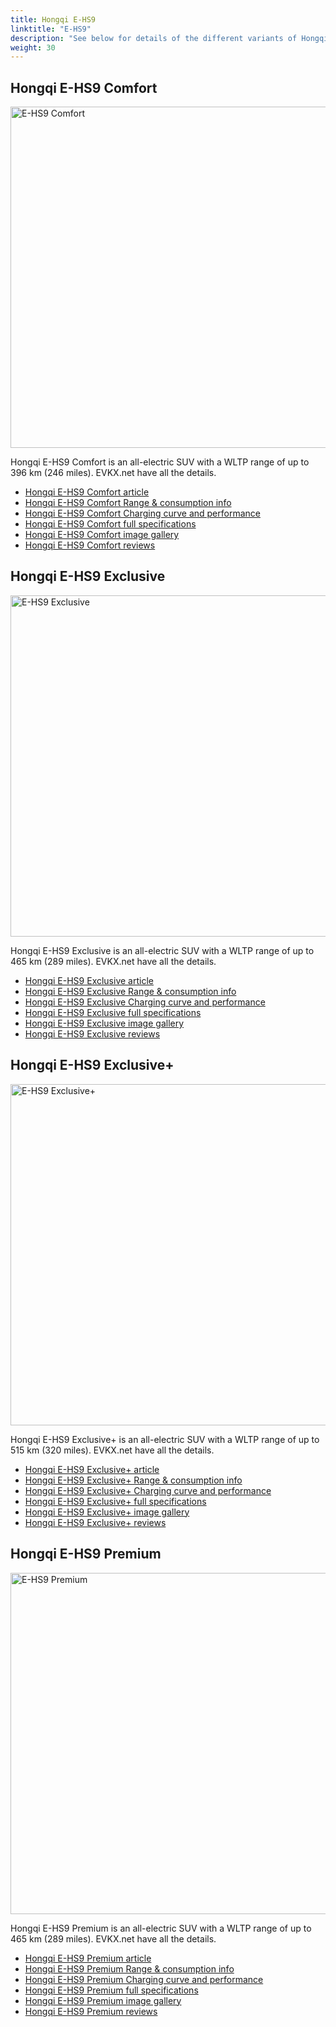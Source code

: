 ```yaml
---
title: Hongqi E-HS9
linktitle: "E-HS9"
description: "See below for details of the different variants of Hongqi E-HS9"
weight: 30
---
```

## Hongqi E-HS9 Comfort

<a href="/models/hongqi/e-hs9/e-hs9_comfort/"><img src="https://media.evkx.net/multimedia/models/hongqi/e-hs9/e-hs9_comfort/main_1_st.jpg" width="800" height="546" alt="E-HS9 Comfort" ></a>

Hongqi E-HS9 Comfort is an all-electric SUV with a WLTP range of up to 396 km (246 miles). EVKX.net have all the details. 

- [Hongqi E-HS9 Comfort article](/models/hongqi/e-hs9/e-hs9_comfort/)
- [Hongqi E-HS9 Comfort Range & consumption info](/models/hongqi/e-hs9/e-hs9_comfort/rangeandconsumption)
- [Hongqi E-HS9 Comfort Charging curve and performance](/models/hongqi/e-hs9/e-hs9_comfort/chargingcurve)
- [Hongqi E-HS9 Comfort full specifications](/models/hongqi/e-hs9/e-hs9_comfort/specifications)
- [Hongqi E-HS9 Comfort image gallery](/models/hongqi/e-hs9/e-hs9_comfort/gallery)
- [Hongqi E-HS9 Comfort reviews](/models/hongqi/e-hs9/e-hs9_comfort/reviews)

## Hongqi E-HS9 Exclusive

<a href="/models/hongqi/e-hs9/e-hs9_exclusive/"><img src="https://media.evkx.net/multimedia/models/hongqi/e-hs9/e-hs9_exclusive/main_1_st.jpg" width="800" height="546" alt="E-HS9 Exclusive" ></a>

Hongqi E-HS9 Exclusive is an all-electric SUV with a WLTP range of up to 465 km (289 miles). EVKX.net have all the details. 

- [Hongqi E-HS9 Exclusive article](/models/hongqi/e-hs9/e-hs9_exclusive/)
- [Hongqi E-HS9 Exclusive Range & consumption info](/models/hongqi/e-hs9/e-hs9_exclusive/rangeandconsumption)
- [Hongqi E-HS9 Exclusive Charging curve and performance](/models/hongqi/e-hs9/e-hs9_exclusive/chargingcurve)
- [Hongqi E-HS9 Exclusive full specifications](/models/hongqi/e-hs9/e-hs9_exclusive/specifications)
- [Hongqi E-HS9 Exclusive image gallery](/models/hongqi/e-hs9/e-hs9_exclusive/gallery)
- [Hongqi E-HS9 Exclusive reviews](/models/hongqi/e-hs9/e-hs9_exclusive/reviews)

## Hongqi E-HS9 Exclusive+

<a href="/models/hongqi/e-hs9/e-hs9_exclusiveplus/"><img src="https://media.evkx.net/multimedia/models/hongqi/e-hs9/e-hs9_exclusiveplus/main_1_st.jpg" width="800" height="546" alt="E-HS9 Exclusive+" ></a>

Hongqi E-HS9 Exclusive+ is an all-electric SUV with a WLTP range of up to 515 km (320 miles). EVKX.net have all the details. 

- [Hongqi E-HS9 Exclusive+ article](/models/hongqi/e-hs9/e-hs9_exclusiveplus/)
- [Hongqi E-HS9 Exclusive+ Range & consumption info](/models/hongqi/e-hs9/e-hs9_exclusiveplus/rangeandconsumption)
- [Hongqi E-HS9 Exclusive+ Charging curve and performance](/models/hongqi/e-hs9/e-hs9_exclusiveplus/chargingcurve)
- [Hongqi E-HS9 Exclusive+ full specifications](/models/hongqi/e-hs9/e-hs9_exclusiveplus/specifications)
- [Hongqi E-HS9 Exclusive+ image gallery](/models/hongqi/e-hs9/e-hs9_exclusiveplus/gallery)
- [Hongqi E-HS9 Exclusive+ reviews](/models/hongqi/e-hs9/e-hs9_exclusiveplus/reviews)

## Hongqi E-HS9 Premium

<a href="/models/hongqi/e-hs9/e-hs9_premium/"><img src="https://media.evkx.net/multimedia/models/hongqi/e-hs9/e-hs9_premium/main_1_st.jpg" width="800" height="546" alt="E-HS9 Premium" ></a>

Hongqi E-HS9 Premium is an all-electric SUV with a WLTP range of up to 465 km (289 miles). EVKX.net have all the details. 

- [Hongqi E-HS9 Premium article](/models/hongqi/e-hs9/e-hs9_premium/)
- [Hongqi E-HS9 Premium Range & consumption info](/models/hongqi/e-hs9/e-hs9_premium/rangeandconsumption)
- [Hongqi E-HS9 Premium Charging curve and performance](/models/hongqi/e-hs9/e-hs9_premium/chargingcurve)
- [Hongqi E-HS9 Premium full specifications](/models/hongqi/e-hs9/e-hs9_premium/specifications)
- [Hongqi E-HS9 Premium image gallery](/models/hongqi/e-hs9/e-hs9_premium/gallery)
- [Hongqi E-HS9 Premium reviews](/models/hongqi/e-hs9/e-hs9_premium/reviews)

